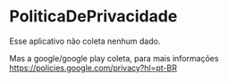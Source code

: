 # PoliticaDePrivacidade
Esse aplicativo não coleta nenhum dado.

Mas a google/google play coleta, para mais informações https://policies.google.com/privacy?hl=pt-BR
